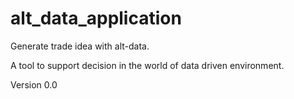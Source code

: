 # alt_data_application

Generate trade idea with alt-data. 

A tool to support decision in the world of data driven environment.

Version 0.0
